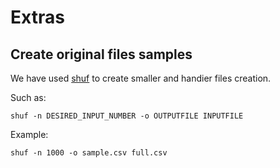 # Extras

## Create original files samples

We have used [shuf](https://en.wikipedia.org/wiki/Shuf) to create smaller and handier files creation.

Such as:
```
shuf -n DESIRED_INPUT_NUMBER -o OUTPUTFILE INPUTFILE
```

Example:
```
shuf -n 1000 -o sample.csv full.csv
```
